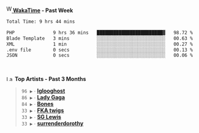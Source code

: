 <img src="https://github.com/dxnter/dxnter/assets/17434202/67b21fa4-d36d-46f9-9dec-f23d976b00ef" alt="WakaTime Logo" width="14" height="18"/><a href="https://wakatime.com/@dxnter" target="_blank"><strong> WakaTime</strong></a><strong> - Past Week</strong>

<!--START_SECTION:waka-->

```txt
Total Time: 9 hrs 44 mins

PHP              9 hrs 36 mins   ████████████████████████▓   98.72 %
Blade Template   3 mins          ░░░░░░░░░░░░░░░░░░░░░░░░░   00.63 %
XML              1 min           ░░░░░░░░░░░░░░░░░░░░░░░░░   00.27 %
.env file        0 secs          ░░░░░░░░░░░░░░░░░░░░░░░░░   00.13 %
JSON             0 secs          ░░░░░░░░░░░░░░░░░░░░░░░░░   00.06 %
```

<!--END_SECTION:waka-->

<br/>

<!--START_LASTFM_ARTISTS:{"period": "3month", "rows": 6}-->
<a href="https://last.fm" target="_blank"><img src="https://user-images.githubusercontent.com/17434202/215290617-e793598d-d7c9-428f-9975-156db1ba89cc.svg" alt="Last.fm Logo" width="18" height="13"/></a> **Top Artists - Past 3 Months**

> `96 ▶️` ∙ **[Iglooghost](https://www.last.fm/music/Iglooghost)**<br/>
> `86 ▶️` ∙ **[Lady Gaga](https://www.last.fm/music/Lady+Gaga)**<br/>
> `84 ▶️` ∙ **[Bones](https://www.last.fm/music/Bones)**<br/>
> `33 ▶️` ∙ **[FKA twigs](https://www.last.fm/music/FKA+twigs)**<br/>
> `33 ▶️` ∙ **[SG Lewis](https://www.last.fm/music/SG+Lewis)**<br/>
> `33 ▶️` ∙ **[surrenderdorothy](https://www.last.fm/music/surrenderdorothy)**<br/>
<!--END_LASTFM_ARTISTS-->
